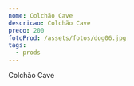 ```yaml
---
nome: Colchão Cave
descricao: Colchão Cave
preco: 200
fotoProd: /assets/fotos/dog06.jpg
tags:
  - prods
---
```

Colchão Cave